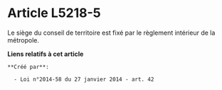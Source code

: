 # Article L5218-5

Le siège du conseil de territoire est fixé par le règlement intérieur de la métropole.

**Liens relatifs à cet article**

	**Créé par**:

	  - Loi n°2014-58 du 27 janvier 2014 - art. 42
